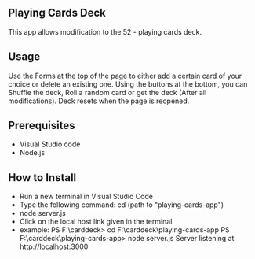 ## Playing Cards Deck

This app allows modification to the 52 - playing cards deck.

## Usage

Use the Forms at the top of the page to either add a certain card of your choice or delete an existing one.
Using the buttons at the bottom, you can Shuffle the deck, Roll a random card or get the deck (After all modifications).
Deck resets when the page is reopened.

## Prerequisites
 - Visual Studio code
 - Node.js

## How to Install
- Run a new terminal in Visual Studio Code
- Type the following command: cd (path to "playing-cards-app")
- node server.js
- Click on the local host link given in the terminal
- example: PS F:\carddeck> cd F:\carddeck\playing-cards-app
PS F:\carddeck\playing-cards-app> node server.js 
Server listening at http://localhost:3000


